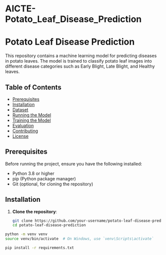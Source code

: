 # AICTE-Potato_Leaf_Disease_Prediction
# Potato Leaf Disease Prediction

This repository contains a machine learning model for predicting diseases in potato leaves. The model is trained to classify potato leaf images into different disease categories such as Early Blight, Late Blight, and Healthy leaves.

## Table of Contents
- [Prerequisites](#prerequisites)
- [Installation](#installation)
- [Dataset](#dataset)
- [Running the Model](#running-the-model)
- [Training the Model](#training-the-model)
- [Evaluation](#evaluation)
- [Contributing](#contributing)
- [License](#license)

## Prerequisites

Before running the project, ensure you have the following installed:

- Python 3.8 or higher
- pip (Python package manager)
- Git (optional, for cloning the repository)

## Installation

1. **Clone the repository**:
   ```bash
   git clone https://github.com/your-username/potato-leaf-disease-prediction.git
   cd potato-leaf-disease-prediction
   
 ```bash   
python -m venv venv
source venv/bin/activate  # On Windows, use `venv\Scripts\activate`

pip install -r requirements.txt

